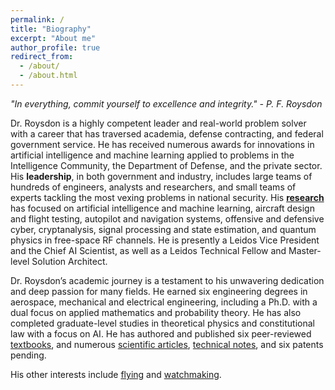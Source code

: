 ```yaml
---
permalink: /
title: "Biography"
excerpt: "About me"
author_profile: true
redirect_from: 
  - /about/
  - /about.html
---
```


*"In everything, commit yourself to excellence and integrity." - P. F. Roysdon*

Dr. Roysdon is a highly competent leader and real-world problem solver with a career that has traversed academia, defense contracting, and federal government service.  He has received numerous awards for innovations in artificial intelligence and machine learning applied to problems in the Intelligence Community, the Department of Defense, and the private sector. His **leadership**, in both government and industry, includes large teams of hundreds of engineers, analysts and researchers, and small teams of experts tackling the most vexing problems in national security.  His [**research**](https://pfroysdon.github.io/projects/) has focused on artificial intelligence and machine learning, aircraft design and flight testing, autopilot and navigation systems, offensive and defensive cyber, cryptanalysis, signal processing and state estimation, and quantum physics in free-space RF channels.  He is presently a Leidos Vice President and the Chief AI Scientist, as well as a Leidos Technical Fellow and Master-level Solution Architect.

Dr. Roysdon’s academic journey is a testament to his unwavering dedication and deep passion for many fields. He earned six engineering degrees in aerospace, mechanical and electrical engineering, including a Ph.D. with a dual focus on applied mathematics and probability theory. He has also completed graduate-level studies in theoretical physics and constitutional law with a focus on AI. He has authored and published six peer-reviewed [textbooks](http://www.roysdonfibonaccipress.com/), and numerous [scientific articles](https://github.com/pfroysdon/publications/tree/main/Papers), [technical notes](https://github.com/pfroysdon/publications/tree/main/Tech_Notes), and six patents pending.

His other interests include [flying](https://youtu.be/AFlVtWswTNU) and [watchmaking](https://www.roysdonwatchco.com/).
